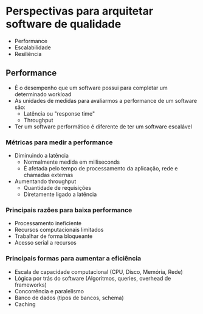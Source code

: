 # Perspectivas para arquitetar software de qualidade

- Performance
- Escalabilidade
- Resiliência

## Performance

- É o desempenho que um software possui para completar um determinado workload
- As unidades de medidas para avaliarmos a performance de um software são:
  - Latência ou "response time"
  - Throughput
- Ter um software performático é diferente de ter um software escalável

### Métricas para medir a performance

- Diminuindo a latência
  - Normalmente medida em milliseconds
  - É afetada pelo tempo de processamento da aplicação, rede e chamadas externas
- Aumentando throughput
  - Quantidade de requisições
  - Diretamente ligado a latência

### Principais razões para baixa performance

- Processamento ineficiente
- Recursos computacionais limitados
- Trabalhar de forma bloqueante
- Acesso serial a recursos

### Principais formas para aumentar a eficiência

- Escala de capacidade computacional (CPU, Disco, Memória, Rede)
- Lógica por trás do software (Algoritmos, queries, overhead de frameworks)
- Concorrência e paralelismo
- Banco de dados (tipos de bancos, schema)
- Caching